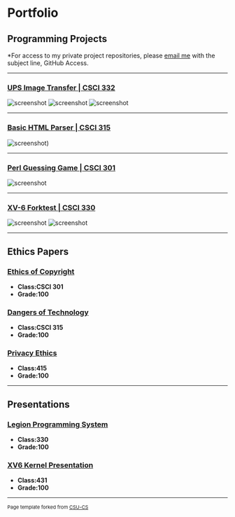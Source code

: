 Portfolio
=========

Programming Projects
--------------------

*For access to my private project repositories, please [email me](mailto:bacollins1@csustudent.net?subject=GitHub%20Access) with the subject line, GitHub Access.

---
### [UPS Image Transfer | CSCI 332](Project1.md)

![screenshot](Seniorscreenshots/Screenshot(95).png)
![screenshot](Seniorscreenshots/Screenshot(96).png)
![screenshot](Seniorscreenshots/Screenshot(99).png)

---
### [Basic HTML Parser | CSCI 315](Project2.md)

![screenshot](Seniorscreenshots/Screenshot(94).png))

---
### [Perl Guessing Game | CSCI 301](Project3.md)

![screenshot](Seniorscreenshots/Screenshot(93).png)

---
### [XV-6 Forktest | CSCI 330](Project4.md)

![screenshot](Seniorscreenshots/Screenshot(97).png)
![screenshot](Seniorscreenshots/Screenshot(98).png)

---

Ethics Papers
-------------

### [Ethics of Copyright](EthicsCopyright(BlakeCollins).pdf)

-   **Class:CSCI 301**  
-   **Grade:100**

### [Dangers of Technology](EthicsPaper(BlakeCollins).pdf)

-   **Class:CSCI 315** 
-   **Grade:100**

### [Privacy Ethics](PrivacyEthics(BlakeCollins).pdf)

-   **Class:415** 
-   **Grade:100**

---

Presentations
-------------

### [Legion Programming System](LegionProgrammingSystem.pdf)

- **Class:330** 
- **Grade:100**


### [XV6 Kernel Presentation](Xv6Presentation.pdf)

- **Class:431** 
- **Grade:100**

---

<p style="font-size:11px">Page template forked from <a href="https://github.com/csu-cs/csci-portfolio">CSU-CS</a></p>
<!-- Remove above link if you don't want to attributive -->
